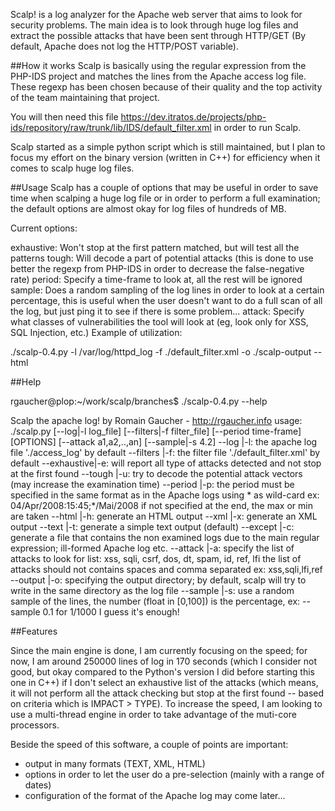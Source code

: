 Scalp! is a log analyzer for the Apache web server that aims to look for security problems. The main idea is to look through huge log files and extract the possible attacks that have been sent through HTTP/GET (By default, Apache does not log the HTTP/POST variable).

##How it works
Scalp is basically using the regular expression from the PHP-IDS project and matches the lines from the Apache access log file. These regexp has been chosen because of their quality and the top activity of the team maintaining that project.

You will then need this file https://dev.itratos.de/projects/php-ids/repository/raw/trunk/lib/IDS/default_filter.xml in order to run Scalp.

Scalp started as a simple python script which is still maintained, but I plan to focus my effort on the binary version (written in C++) for efficiency when it comes to scalp huge log files.

##Usage
Scalp has a couple of options that may be useful in order to save time when scalping a huge log file or in order to perform a full examination; the default options are almost okay for log files of hundreds of MB.

Current options:

exhaustive: Won't stop at the first pattern matched, but will test all the patterns
tough: Will decode a part of potential attacks (this is done to use better the regexp from PHP-IDS in order to decrease the false-negative rate)
period: Specify a time-frame to look at, all the rest will be ignored
sample: Does a random sampling of the log lines in order to look at a certain percentage, this is useful when the user doesn't want to do a full scan of all the log, but just ping it to see if there is some problem...
attack: Specify what classes of vulnerabilities the tool will look at (eg, look only for XSS, SQL Injection, etc.)
Example of utilization:

   ./scalp-0.4.py -l /var/log/httpd_log -f ./default_filter.xml -o ./scalp-output --html

##Help

rgaucher@plop:~/work/scalp/branches$ ./scalp-0.4.py --help

   Scalp the apache log! by Romain Gaucher - http://rgaucher.info
   usage:  ./scalp.py [--log|-l log_file] [--filters|-f filter_file] [--period time-frame] [OPTIONS] [--attack a1,a2,..,an]
                      [--sample|-s 4.2]
      --log       |-l:  the apache log file './access_log' by default
      --filters   |-f:  the filter file     './default_filter.xml' by default
      --exhaustive|-e:  will report all type of attacks detected and not stop
                        at the first found
      --tough     |-u:  try to decode the potential attack vectors (may increase
                        the examination time)
      --period    |-p:  the period must be specified in the same format as in
                        the Apache logs using * as wild-card
                        ex: 04/Apr/2008:15:45;*/Mai/2008
                        if not specified at the end, the max or min are taken
      --html      |-h:  generate an HTML output
      --xml       |-x:  generate an XML output
      --text      |-t:  generate a simple text output (default)
      --except    |-c:  generate a file that contains the non examined logs due to the
                        main regular expression; ill-formed Apache log etc.
      --attack    |-a:  specify the list of attacks to look for
                        list: xss, sqli, csrf, dos, dt, spam, id, ref, lfi
                        the list of attacks should not contains spaces and comma separated
                        ex: xss,sqli,lfi,ref
      --output    |-o:  specifying the output directory; by default, scalp will try to write
                        in the same directory as the log file
      --sample    |-s:  use a random sample of the lines, the number (float in [0,100]) is
                        the percentage, ex: --sample 0.1 for 1/1000
I guess it's enough!

##Features

Since the main engine is done, I am currently focusing on the speed; for now, I am around 250000 lines of log in 170 seconds (which I consider not good, but okay compared to the Python's version I did before starting this one in C++) if I don't select an exhaustive list of the attacks (which means, it will not perform all the attack checking but stop at the first found -- based on criteria which is IMPACT > TYPE). To increase the speed, I am looking to use a multi-thread engine in order to take advantage of the muti-core processors.

Beside the speed of this software, a couple of points are important:

- output in many formats (TEXT, XML, HTML)
- options in order to let the user do a pre-selection (mainly with a range of dates)
- configuration of the format of the Apache log may come later...
